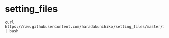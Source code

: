 # setting_files

```
curl https://raw.githubusercontent.com/haradakunihiko/setting_files/master/install.sh | bash
```
